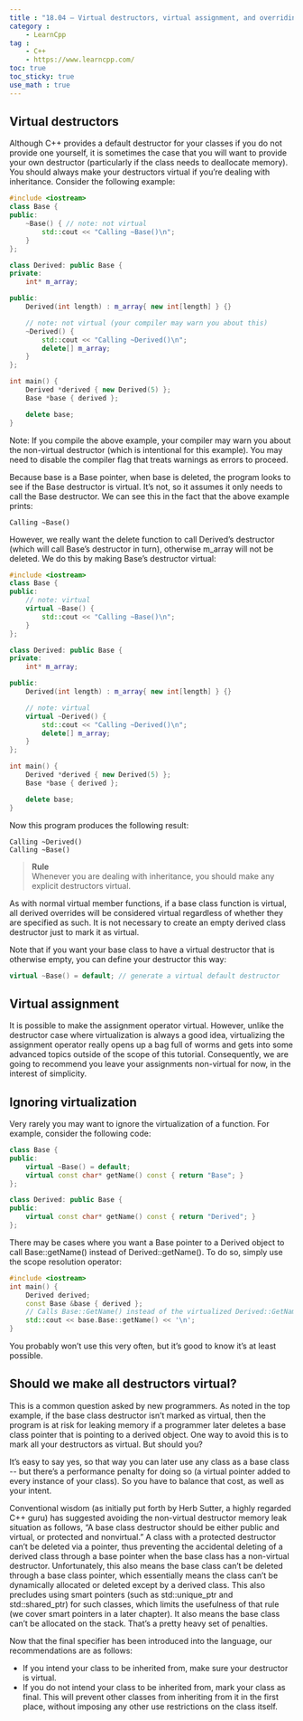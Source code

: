 ```yaml
---
title : "18.04 — Virtual destructors, virtual assignment, and overriding virtualization"
category :
    - LearnCpp
tag : 
    - C++
    - https://www.learncpp.com/
toc: true  
toc_sticky: true 
use_math : true
---
```



## Virtual destructors

Although C++ provides a default destructor for your classes if you do not provide one yourself, it is sometimes the case that you will want to provide your own destructor (particularly if the class needs to deallocate memory). You should always make your destructors virtual if you’re dealing with inheritance. Consider the following example:

```c++
#include <iostream>
class Base {
public:
    ~Base() { // note: not virtual
        std::cout << "Calling ~Base()\n";
    }
};

class Derived: public Base {
private:
    int* m_array;

public:
    Derived(int length) : m_array{ new int[length] } {}

    // note: not virtual (your compiler may warn you about this)
    ~Derived() { 
        std::cout << "Calling ~Derived()\n";
        delete[] m_array;
    }
};

int main() {
    Derived *derived { new Derived(5) };
    Base *base { derived };

    delete base;
}
```

Note: If you compile the above example, your compiler may warn you about the non-virtual destructor (which is intentional for this example). You may need to disable the compiler flag that treats warnings as errors to proceed.

Because base is a Base pointer, when base is deleted, the program looks to see if the Base destructor is virtual. It’s not, so it assumes it only needs to call the Base destructor. We can see this in the fact that the above example prints:

```
Calling ~Base()
```

However, we really want the delete function to call Derived’s destructor (which will call Base’s destructor in turn), otherwise m_array will not be deleted. We do this by making Base’s destructor virtual:

```c++
#include <iostream>
class Base {
public:
    // note: virtual
    virtual ~Base() {
        std::cout << "Calling ~Base()\n";
    }
};

class Derived: public Base {
private:
    int* m_array;

public:
    Derived(int length) : m_array{ new int[length] } {}

    // note: virtual
    virtual ~Derived() {
        std::cout << "Calling ~Derived()\n";
        delete[] m_array;
    }
};

int main() {
    Derived *derived { new Derived(5) };
    Base *base { derived };

    delete base;
}
```

Now this program produces the following result:

```
Calling ~Derived()
Calling ~Base()
```

>**Rule**  
Whenever you are dealing with inheritance, you should make any explicit destructors virtual.

As with normal virtual member functions, if a base class function is virtual, all derived overrides will be considered virtual regardless of whether they are specified as such. It is not necessary to create an empty derived class destructor just to mark it as virtual.

Note that if you want your base class to have a virtual destructor that is otherwise empty, you can define your destructor this way:

```c++
virtual ~Base() = default; // generate a virtual default destructor
```


## Virtual assignment

It is possible to make the assignment operator virtual. However, unlike the destructor case where virtualization is always a good idea, virtualizing the assignment operator really opens up a bag full of worms and gets into some advanced topics outside of the scope of this tutorial. Consequently, we are going to recommend you leave your assignments non-virtual for now, in the interest of simplicity.


## Ignoring virtualization

Very rarely you may want to ignore the virtualization of a function. For example, consider the following code:

```c++
class Base {
public:
    virtual ~Base() = default;
    virtual const char* getName() const { return "Base"; }
};

class Derived: public Base {
public:
    virtual const char* getName() const { return "Derived"; }
};
```

There may be cases where you want a Base pointer to a Derived object to call Base::getName() instead of Derived::getName(). To do so, simply use the scope resolution operator:

```c++
#include <iostream>
int main() {
    Derived derived;
    const Base &base { derived };
    // Calls Base::GetName() instead of the virtualized Derived::GetName()
    std::cout << base.Base::getName() << '\n';
}
```

You probably won’t use this very often, but it’s good to know it’s at least possible.


## Should we make all destructors virtual?

This is a common question asked by new programmers. As noted in the top example, if the base class destructor isn’t marked as virtual, then the program is at risk for leaking memory if a programmer later deletes a base class pointer that is pointing to a derived object. One way to avoid this is to mark all your destructors as virtual. But should you?

It’s easy to say yes, so that way you can later use any class as a base class -- but there’s a performance penalty for doing so (a virtual pointer added to every instance of your class). So you have to balance that cost, as well as your intent.

Conventional wisdom (as initially put forth by Herb Sutter, a highly regarded C++ guru) has suggested avoiding the non-virtual destructor memory leak situation as follows, “A base class destructor should be either public and virtual, or protected and nonvirtual.” A class with a protected destructor can’t be deleted via a pointer, thus preventing the accidental deleting of a derived class through a base pointer when the base class has a non-virtual destructor. Unfortunately, this also means the base class can’t be deleted through a base class pointer, which essentially means the class can’t be dynamically allocated or deleted except by a derived class. This also precludes using smart pointers (such as std::unique_ptr and std::shared_ptr) for such classes, which limits the usefulness of that rule (we cover smart pointers in a later chapter). It also means the base class can’t be allocated on the stack. That’s a pretty heavy set of penalties.

Now that the final specifier has been introduced into the language, our recommendations are as follows:

- If you intend your class to be inherited from, make sure your destructor is virtual.
- If you do not intend your class to be inherited from, mark your class as final. This will prevent other classes from inheriting from it in the first place, without imposing any other use restrictions on the class itself.